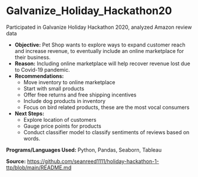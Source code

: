 # Galvanize_Holiday_Hackathon20
Participated in Galvanize Holiday Hackathon 2020, analyzed Amazon review data

 * **Objective:** Pet Shop wants to explore ways to expand customer reach and increase revenue, to eventually include an online marketplace for their business.
 * **Reason:** Including online marketplace will help recover revenue lost due to Covid-19 pandemic.
 * **Recommendations:**
    * Move inventory to online marketplace
    * Start with small products 
    * Offer free returns and free shipping incentives
    * Include dog products in inventory
    * Focus on bird related products, these are the most vocal consumers
 * **Next Steps:**
    * Explore location of customers
    * Gauge price points for products
    * Conduct classifier model to classify sentiments of reviews based on words.

 **Programs/Languages Used:** Python, Pandas, Seaborn, Tableau

 **Source:** https://github.com/seanreed1111/holiday-hackathon-1-ttp/blob/main/README.md
